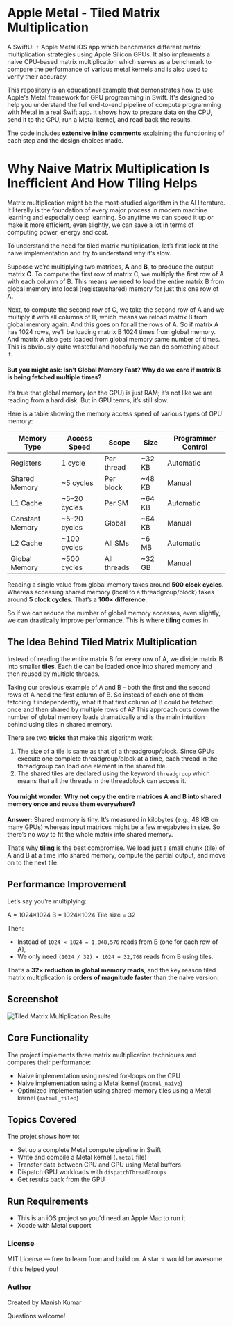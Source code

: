 # Apple Metal - Tiled Matrix Multiplication

A SwiftUI + Apple Metal iOS app which benchmarks different matrix multiplication strategies using Apple Silicon GPUs. It also implements a naive CPU-based matrix multiplication which serves as a benchmark to compare the performance of various metal kernels and is also used to verify their accuracy.

This repository is an educational example that demonstrates how to use Apple's Metal framework for GPU programming in Swift. It's designed to help you understand the full end-to-end pipeline of compute programming with Metal in a real Swift app. It shows how to prepare data on the CPU, send it to the GPU, run a Metal kernel, and read back the results.

The code includes **extensive inline comments** explaining the functioning of each step and the design choices made.

# Why Naive Matrix Multiplication Is Inefficient And How Tiling Helps

Matrix multiplication might be the most-studied algorithm in the AI literature. It literally is the foundation of every major process in modern machine learning and especially deep learning. So anytime we can speed it up or make it more efficient, even slightly, we can save a lot in terms of computing power, energy and cost.

To understand the need for tiled matrix multiplication, let’s first look at the naive implementation and try to understand why it’s slow.

Suppose we’re multiplying two matrices, **A** and **B**, to produce the output matrix **C**. To compute the first row of matrix C, we multiply the first row of A with each column of B. This means we need to load the entire matrix B from global memory into local (register/shared) memory for just this one row of A.

Next, to compute the second row of C, we take the second row of A and we multiply it with all columns of B, which means we reload matrix B from global memory again. And this goes on for all the rows of A. So if matrix A has 1024 rows, we’ll be loading matrix B 1024 times from global memory. And matrix A also gets loaded from global memory same number of times. This is obviously quite wasteful and hopefully we can do something about it. 


#### But you might ask: Isn’t Global Memory Fast? Why do we care if matrix B is being fetched multiple times?

It’s true that global memory (on the GPU) is just RAM; it’s not like we are reading from a hard disk. But in GPU terms, it’s still slow.

Here is a table showing the memory access speed of various types of GPU memory:

| Memory Type      | Access Speed     | Scope        | Size     | Programmer Control |
|------------------|------------------|--------------|----------|---------------------|
| Registers         | 1 cycle          | Per thread   | ~32 KB   | Automatic           |
| Shared Memory     | ~5 cycles        | Per block    | ~48 KB   | Manual              |
| L1 Cache          | ~5–20 cycles     | Per SM       | ~64 KB   | Automatic           |
| Constant Memory   | ~5–20 cycles     | Global       | ~64 KB   | Manual              |
| L2 Cache          | ~100 cycles      | All SMs      | ~6 MB    | Automatic           |
| Global Memory     | ~500 cycles      | All threads  | ~32 GB   | Manual              |

Reading a single value from global memory takes around **500 clock cycles**. Whereas accessing shared memory (local to a threadgroup/block) takes around **5 clock cycles**. That’s a **100× difference**.

So if we can reduce the number of global memory accesses, even slightly, we can drastically improve performance. This is where **tiling** comes in.


## The Idea Behind Tiled Matrix Multiplication

Instead of reading the entire matrix B for every row of A, we divide matrix B into smaller **tiles**. Each tile can be loaded once into shared memory and then reused by multiple threads.

Taking our previous example of A and B - both the first and the second rows of A need the first column of B. So instead of each one of them fetching it independently, what if that first column of B could be fetched once and then shared by multiple rows of A? This approach cuts down the number of global memory loads dramatically and is the main intuition behind using tiles in shared memory. 

There are two **tricks** that make this algorithm work:

1. The size of a tile is same as that of a threadgroup/block. Since GPUs execute one complete threadgroup/block at a time, each thread in the threadgroup can load one element in the shared tile.
2. The shared tiles are declared using the keyword `threadgroup` which means that all the threads in the threadblock can access it.


#### You might wonder: Why not copy the entire matrices A and B into shared memory once and reuse them everywhere?

**Answer:** Shared memory is tiny. It’s measured in kilobytes (e.g., 48 KB on many GPUs) whereas input matrices might be a few megabytes in size. So there’s no way to fit the whole matrix into shared memory.

That’s why **tiling** is the best compromise. We load just a small chunk (tile) of A and B at a time into shared memory, compute the partial output, and move on to the next tile.


## Performance Improvement

Let’s say you’re multiplying:

A = 1024×1024
B = 1024×1024
Tile size = 32

Then:

- Instead of `1024 × 1024 = 1,048,576` reads from B (one for each row of A),  
- We only need `(1024 / 32) × 1024 = 32,768` reads from B using tiles.

That’s a **32× reduction in global memory reads**, and the key reason tiled matrix multiplication is **orders of magnitude faster** than the naive version.

## Screenshot
![Tiled Matrix Multiplication Results](https://github.com/user-attachments/assets/4f304ccf-5c6a-47a6-9846-0c55e6e176e0)


## Core Functionality

The project implements three matrix multiplication techniques and compares their performance:

- Naive implementation using nested for-loops on the CPU
- Naive implementation using a Metal kernel (`matmul_naive`)
- Optimized implementation using shared-memory tiles using a Metal kernel (`matmul_tiled`)

## Topics Covered

The projet shows how to:

- Set up a complete Metal compute pipeline in Swift
- Write and compile a Metal kernel (`.metal` file)
- Transfer data between CPU and GPU using Metal buffers
- Dispatch GPU workloads with `dispatchThreadGroups`
- Get results back from the GPU

## Run Requirements
* 	This is an iOS project so you'd need an Apple Mac to run it
* 	Xcode with Metal support

### License

MIT License — free to learn from and build on. A star ⭐️ would be awesome if this helped you!


### Author

Created by Manish Kumar

Questions welcome!

